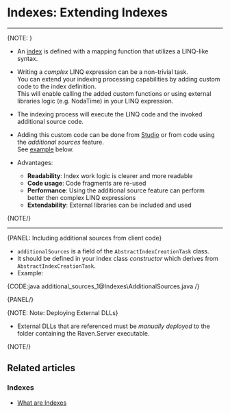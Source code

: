 # Indexes: Extending Indexes
---

{NOTE: }

* An [index](../indexes/what-are-indexes) is defined with a mapping function that utilizes a LINQ-like syntax.  
  
* Writing a _complex_ LINQ expression can be a non-trivial task.  
  You can extend your indexing processing capabilities by adding custom code to the index definition.  
  This will enable calling the added custom functions or using external libraries logic (e.g. NodaTime) in your LINQ expression.  

* The indexing process will execute the LINQ code and the invoked additional source code.  

* Adding this custom code can be done from [Studio](../studio/database/indexes/create-map-index#additional-sources) or from code using the _additional sources_ feature.  
  See [example](../indexes/extending-indexes#including-additional-sources-from-client-code) below.  

* Advantages:
  * **Readability**:   Index work logic is clearer and more readable  
  * **Code usage**:    Code fragments are re-used  
  * **Performance**:   Using the additional source feature can perform better then complex LINQ expressions  
  * **Extendability**: External libraries can be included and used  

{NOTE/}

---

{PANEL: Including additional sources from client code}

* `additionalSources` is a field of the `AbstractIndexCreationTask` class.  
* It should be defined in your index class _constructor_ which derives from `AbstractIndexCreationTask`.  
* Example:  

{CODE:java additional_sources_1@Indexes\AdditionalSources.java /}

{PANEL/}

{NOTE: Note: Deploying External DLLs}

* External DLLs that are referenced must be _manually deployed_ to the folder containing the Raven.Server executable.  

{NOTE/}

## Related articles

### Indexes

- [What are Indexes](../indexes/what-are-indexes)
